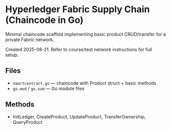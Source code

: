 # Hyperledger Fabric Supply Chain (Chaincode in Go)
Minimal chaincode scaffold implementing basic product CRUD/transfer for a private Fabric network.

Created 2025-08-21. Refer to course/test network instructions for full setup.

## Files
- `smartcontract.go` — chaincode with Product struct + basic methods
- `go.mod` / `go.sum` — Go module files

## Methods
- InitLedger, CreateProduct, UpdateProduct, TransferOwnership, QueryProduct
